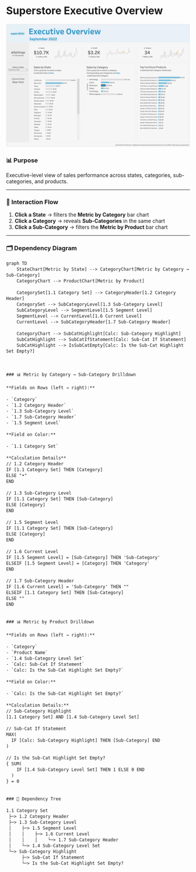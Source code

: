 # Superstore Executive Overview  

[![View Dashboard](https://raw.githubusercontent.com/SamaFitz/samafitz/main/images/Superstore%20Executive%20Overview.jpeg)](https://public.tableau.com/app/profile/samantha.fitzsimmons/viz/SuperstoreDashboardRedesign/ExecutiveOverview)

### 📊 Purpose  
Executive-level view of sales performance across states, categories, sub-categories, and products.  

---

### 🔄 Interaction Flow  

1. **Click a State** → filters the **Metric by Category** bar chart  
2. **Click a Category** → reveals **Sub-Categories** in the same chart  
3. **Click a Sub-Category** → filters the **Metric by Product** bar chart  

---

### 🗂 Dependency Diagram  

```mermaid
graph TD
    StateChart[Metric by State] --> CategoryChart[Metric by Category → Sub-Category]
    CategoryChart --> ProductChart[Metric by Product]

    CategorySet[1.1 Category Set] --> CategoryHeader[1.2 Category Header]
    CategorySet --> SubCategoryLevel[1.3 Sub-Category Level]
    SubCategoryLevel --> SegmentLevel[1.5 Segment Level]
    SegmentLevel --> CurrentLevel[1.6 Current Level]
    CurrentLevel --> SubCategoryHeader[1.7 Sub-Category Header]

    CategoryChart --> SubCatHighlight[Calc: Sub-Category Highlight]
    SubCatHighlight --> SubCatIfStatement[Calc: Sub-Cat If Statement]
    SubCatHighlight --> IsSubCatEmpty[Calc: Is the Sub-Cat Highlight Set Empty?]



### 📊 Metric by Category → Sub-Category Drilldown  

**Fields on Rows (left → right):**  

- `Category`  
- `1.2 Category Header`  
- `1.3 Sub-Category Level`  
- `1.7 Sub-Category Header`  
- `1.5 Segment Level`  

**Field on Color:**  

- `1.1 Category Set`

**Calculation Details**
// 1.2 Category Header
IF [1.1 Category Set] THEN [Category]
ELSE "•"
END

// 1.3 Sub-Category Level
IF [1.1 Category Set] THEN [Sub-Category]
ELSE [Category]
END

// 1.5 Segment Level
IF [1.1 Category Set] THEN [Sub-Category]
ELSE [Category]
END

// 1.6 Current Level
IF [1.5 Segment Level] = [Sub-Category] THEN 'Sub-Category'
ELSEIF [1.5 Segment Level] = [Category] THEN 'Category'
END

// 1.7 Sub-Category Header
IF [1.6 Current Level] = 'Sub-Category' THEN ""
ELSEIF [1.1 Category Set] THEN [Sub-Category]
ELSE ""
END


### 📊 Metric by Product Drilldown  

**Fields on Rows (left → right):**  

- `Category`  
- `Product Name`  
- `1.4 Sub-Category Level Set`  
- `Calc: Sub-Cat If Statement`  
- `Calc: Is the Sub-Cat Highlight Set Empty?`  

**Field on Color:**  

- `Calc: Is the Sub-Cat Highlight Set Empty?`  

**Calculation Details:**  
// Sub-Category Highlight
[1.1 Category Set] AND [1.4 Sub-Category Level Set]

// Sub-Cat If Statement
MAX(
  IF [Calc: Sub-Category Highlight] THEN [Sub-Category] END
)

// Is the Sub-Cat Highlight Set Empty?
{ SUM(
    IF [1.4 Sub-Category Level Set] THEN 1 ELSE 0 END
  )
} = 0


### 🌴 Dependency Tree  

1.1 Category Set  
 ├─> 1.2 Category Header  
 ├─> 1.3 Sub-Category Level  
 │    ├─> 1.5 Segment Level  
 │    │    ├─> 1.6 Current Level  
 │    │    │    └─> 1.7 Sub-Category Header  
 │    └─> 1.4 Sub-Category Level Set  
 └─> Sub-Category Highlight  
      ├─> Sub-Cat If Statement  
      └─> Is the Sub-Cat Highlight Set Empty?








